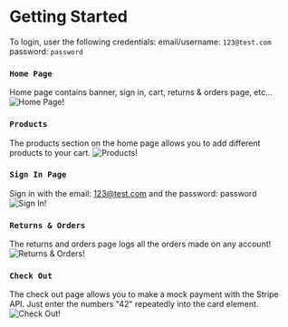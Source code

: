 # Getting Started

To login, user the following credentials:
email/username: `123@test.com`
password: `password`

### `Home Page`

Home page contains banner, sign in, cart, returns & orders page, etc...
![Home Page!](https://i.imgur.com/0jdoG7o.png)

### `Products`

The products section on the home page allows you to add different products to your cart.
![Products!](https://i.imgur.com/p0jBcMg.png)

### `Sign In Page`

Sign in with the email: 123@test.com and the password: password
![Sign In!](https://i.imgur.com/WrFcNUz.png)

### `Returns & Orders`

The returns and orders page logs all the orders made on any account!
![Returns & Orders!](https://i.imgur.com/lKf64ze.png)

### `Check Out`

The check out page allows you to make a mock payment with the Stripe API. Just enter the numbers "42" repeatedly into the card element.
![Check Out!](https://i.imgur.com/B5m9xQn.png)
